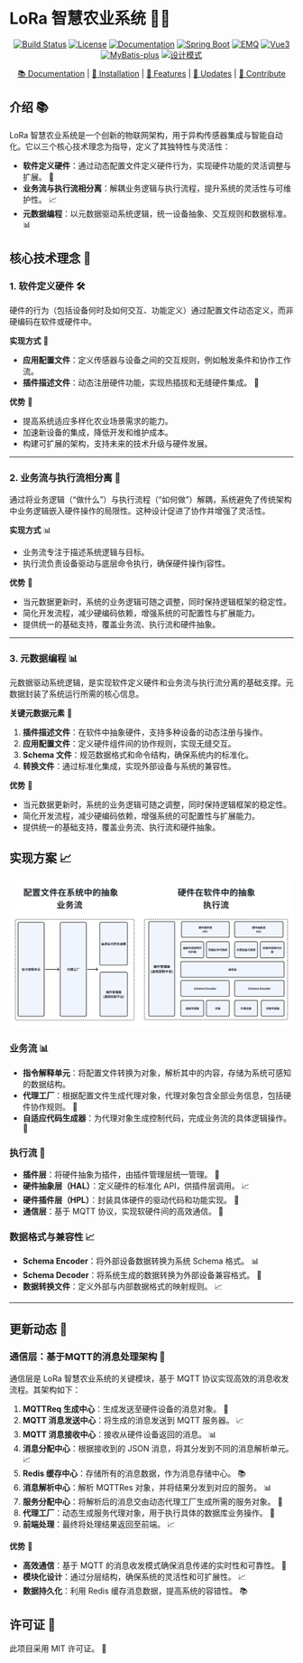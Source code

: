 # LoRa 智慧农业系统 🌾🌱

<p align="center">
  <a href="your-build-link"><img src="https://img.shields.io/badge/build-passing-brightgreen" alt="Build Status"></a>
  <a href="your-license-link"><img src="https://img.shields.io/badge/license-MIT-blue" alt="License"></a>
  <a href="your-docs-link"><img src="https://img.shields.io/badge/docs-latest-blue" alt="Documentation"></a>
  <a href="your-spring-boot-link"><img src="https://img.shields.io/badge/Spring%20Boot-🚀-orange" alt="Spring Boot"></a>
  <a href="your-emq-link"><img src="https://img.shields.io/badge/EMQ-📈-blue" alt="EMQ"></a>
  <a href="your-vue3-link"><img src="https://img.shields.io/badge/Vue3-📊-green" alt="Vue3"></a>
  <a href="your-mybatis-link"><img src="https://img.shields.io/badge/MyBatis-plus-📚-orange" alt="MyBatis-plus"></a>
  <a href="your-design-pattern-link"><img src="https://img.shields.io/badge/设计模式-🛠️-yellow" alt="设计模式"></a>
</p>

<p align="center">
  <a href="your-docs-link">📚 Documentation</a> |
  <a href="your-installation-link">🔧 Installation</a> |
  <a href="your-features-link">🌟 Features</a> |
  <a href="your-updates-link">📝 Updates</a> |
  <a href="your-contribute-link">🤝 Contribute</a>
</p>

## 介绍 📚

LoRa 智慧农业系统是一个创新的物联网架构，用于异构传感器集成与智能自动化。它以三个核心技术理念为指导，定义了其独特性与灵活性：

- **软件定义硬件**：通过动态配置文件定义硬件行为，实现硬件功能的灵活调整与扩展。 🔄
- **业务流与执行流相分离**：解耦业务逻辑与执行流程，提升系统的灵活性与可维护性。 📈
- **元数据编程**：以元数据驱动系统逻辑，统一设备抽象、交互规则和数据标准。 📊

## 核心技术理念 🔩

### 1. 软件定义硬件 🛠️

硬件的行为（包括设备何时及如何交互、功能定义）通过配置文件动态定义，而非硬编码在软件或硬件中。

**实现方式** 📝

- **应用配置文件**：定义传感器与设备之间的交互规则，例如触发条件和协作工作流。 
- **插件描述文件**：动态注册硬件功能，实现热插拔和无缝硬件集成。 🔌

**优势** 🌟

- 提高系统适应多样化农业场景需求的能力。
- 加速新设备的集成，降低开发和维护成本。 
- 构建可扩展的架构，支持未来的技术升级与硬件发展。 

---

### 2. 业务流与执行流相分离 🔄

通过将业务逻辑（“做什么”）与执行流程（“如何做”）解耦，系统避免了传统架构中业务逻辑嵌入硬件操作的局限性。这种设计促进了协作并增强了灵活性。

**实现方式** 📊

- 业务流专注于描述系统逻辑与目标。 
- 执行流负责设备驱动与底层命令执行，确保硬件操作j容性。 

**优势** 🌟

- 当元数据更新时，系统的业务逻辑可随之调整，同时保持逻辑框架的稳定性。 
- 简化开发流程，减少硬编码依赖，增强系统的可配置性与扩展能力。 
- 提供统一的基础支持，覆盖业务流、执行流和硬件抽象。 

---

### 3. 元数据编程 📊

元数据驱动系统逻辑，是实现软件定义硬件和业务流与执行流分离的基础支撑。元数据封装了系统运行所需的核心信息。

**关键元数据元素** 🔑

1. **插件描述文件**：在软件中抽象硬件，支持多种设备的动态注册与操作。 
2. **应用配置文件**：定义硬件组件间的协作规则，实现无缝交互。 
3. **Schema 文件**：规范数据格式和命令结构，确保系统内的标准化。 
4. **转换文件**：通过标准化集成，实现外部设备与系统的兼容性。 

**优势** 🌟

- 当元数据更新时，系统的业务逻辑可随之调整，同时保持逻辑框架的稳定性。 
- 简化开发流程，减少硬编码依赖，增强系统的可配置性与扩展能力。 
- 提供统一的基础支持，覆盖业务流、执行流和硬件抽象。 

## 实现方案 📈

![](doc/images/achievement.png)

### 业务流 📊

- **指令解释单元**：将配置文件转换为对象，解析其中的内容，存储为系统可感知的数据结构。 
- **代理工厂**：根据配置文件生成代理对象，代理对象包含全部业务信息，包括硬件协作规则。 🔄
- **自适应代码生成器**：为代理对象生成控制代码，完成业务流的具体逻辑操作。 🔩

### 执行流 🔄

- **插件层**：将硬件抽象为插件，由插件管理层统一管理。 🔌
- **硬件抽象层（HAL）**：定义硬件的标准化 API，供插件层调用。 📈
- **硬件插件层（HPL）**：封装具体硬件的驱动代码和功能实现。 🔩
- **通信层**：基于 MQTT 协议，实现软硬件间的高效通信。 📱

### 数据格式与兼容性 📈

- **Schema Encoder**：将外部设备数据转换为系统 Schema 格式。 📊
- **Schema Decoder**：将系统生成的数据转换为外部设备兼容格式。 🔩
- **数据转换文件**：定义外部与内部数据格式的映射规则。 📈

---

## 更新动态 📝

### 通信层：基于MQTT的消息处理架构 📱

通信层是 LoRa 智慧农业系统的关键模块，基于 MQTT 协议实现高效的消息收发流程。其架构如下：

1. **MQTTReq 生成中心**：生成发送至硬件设备的消息对象。 📱
2. **MQTT 消息发送中心**：将生成的消息发送到 MQTT 服务器。 📈
3. **MQTT 消息接收中心**：接收从硬件设备返回的消息。 📊
4. **消息分配中心**：根据接收到的 JSON 消息，将其分发到不同的消息解析单元。 📈
5. **Redis 缓存中心**：存储所有的消息数据，作为消息存储中心。 📚
6. **消息解析中心**：解析 MQTTRes 对象，并将结果分发到对应的服务。 📊
7. **服务分配中心**：将解析后的消息交由动态代理工厂生成所需的服务对象。 🔄
8. **代理工厂**：动态生成服务代理对象，用于执行具体的数据库业务操作。 🔩
9. **前端处理**：最终将处理结果返回至前端。 📈

**优势** 🌟

- **高效通信**：基于 MQTT 的消息收发模式确保消息传递的实时性和可靠性。 📱
- **模块化设计**：通过分层结构，确保系统的灵活性和可扩展性。 📈
- **数据持久化**：利用 Redis 缓存消息数据，提高系统的容错性。 📚

## 许可证 📜

此项目采用 MIT 许可证。 📜
